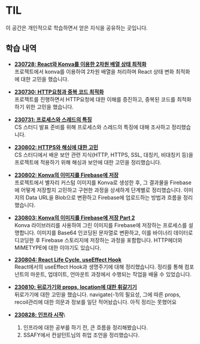 # TIL

이 공간은 개인적으로 학습하면서 얻은 지식을 공유하는 곳입니다.

## 학습 내역

- **[230728: React와 Konva를 이용한 2차원 배열 상태 최적화](https://github.com/kimmainsain/TIL/blob/master/230728/React_konva.md)**  
  프로젝트에서 konva를 이용하여 2차원 배열을 처리하며 React 상태 변화 최적화에 대한 고민을 했습니다.

- **[230730: HTTP요청과 중복 코드 최적화](https://github.com/kimmainsain/TIL/blob/master/230730/React_HTTP_Callback.md)**  
  프로젝트를 진행하면서 HTTP요청에 대한 이해를 증진하고, 중복된 코드를 최적화하기 위한 고민을 했습니다.

- **[230731: 프로세스와 스레드의 특징](https://github.com/kimmainsain/TIL/blob/master/230731/Process_Thread.md)**  
  CS 스터디 발표 준비를 위해 프로세스와 스레드의 특징에 대해 조사하고 정리했습니다.

- **[230802: HTTPS와 해싱에 대한 고민](https://github.com/kimmainsain/TIL/blob/master/230802/HTTPS_and_Hashing.md)**  
  CS 스터디에서 배운 보안 관련 지식(HTTP, HTTPS, SSL, 대칭키, 비대칭키 등)을 프로젝트에 적용하기 위해 해싱과 보안에 대한 고민을 정리했습니다.

- **[230802: Konva의 이미지를 Firebase에 저장](https://github.com/kimmainsain/TIL/blob/master/230802/Konva_and_Firebase_Storage.md)**  
  프로젝트에서 별자리 커스텀 이미지를 Konva로 생성한 후, 그 결과물을 Firebase에 어떻게 저장할지 고민하고 구현한 과정을 상세하게 단계별로 정리했습니다. 이미지의 Data URL을 Blob으로 변환하고 Firebase에 업로드하는 방법과 흐름을 정리했습니다.

- **[230803: Konva의 이미지를 Firebase에 저장 Part 2](https://github.com/kimmainsain/TIL/blob/master/230803/Firebase_Image_Upload_and_MIME_Types.md)**\
  Konva 라이브러리를 사용하여 그린 이미지를 Firebase에 저장하는 프로세스를 설명합니다. 이미지를 Base64 인코딩된 문자열로 변환하고, 이를 바이너리 데이터로 디코딩한 후 Firebase 스토리지에 저장하는 과정을 포함합니다.
  HTTP헤더와 MIMETYPE에 대한 이야기도 있습니다.

- **[230804: React Life Cycle, useEffect Hook](https://github.com/kimmainsain/TIL/blob/master/230804/useEffect_and_Lifecycle_in_React.md)**\
  React에서의 useEffect Hook과 생명주기에 대해 정리했습니다. 정리를 통해 컴포넌트의 마운트, 업데이트, 언마운트 과정에서 수행되는 작업을 배울 수 있었습니다.

- **[230810: 뒤로가기와 props, location에 대한 휘갈기기](https://github.com/kimmainsain/TIL/blob/master/230810/230810.md)**\
  뒤로가기에 대한 고민을 했습니다. navigate(-1)의 필요성, 그에 따른 props, recoil관리에 대한 의문과 정보를 일단 적어놨습니다. 아직 정리는 못했어요

- **[230828: 인프라 시작](https://github.com/kimmainsain/TIL/blob/master/230828)**\
  1. 인프라에 대한 공부를 하기 전, 큰 흐름을 정리해봤습니다.
  2. SSAFY에서 컨설턴트님의 취업 조언을 정리했습니다.
